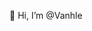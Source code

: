  👋 Hi, I’m @Vanhle


<!---
Vanhle/Vanhle is a ✨ special ✨ repository because its `README.md` (this file) appears on your GitHub profile.
You can click the Preview link to take a look at your changes.
--->
